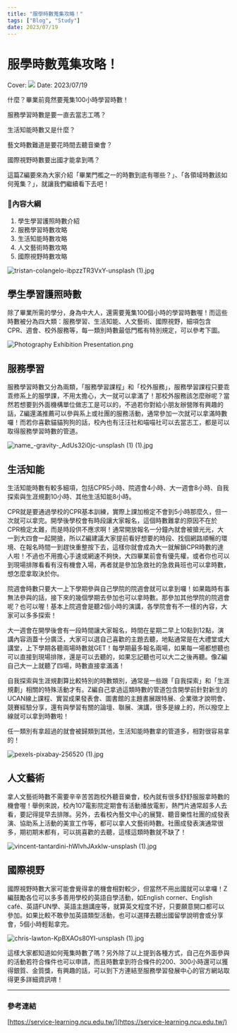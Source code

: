 ```yaml
---
title: "服學時數蒐集攻略！"
tags: ["Blog", "Study"]
date: 2023/07/19
---
```

# 服學時數蒐集攻略！

Cover: 
![](https://github.com/NCU-FRESH/2024-blog/blob/main/%E6%9C%8D%E5%AD%B8%E6%99%82%E6%95%B8%E8%92%90%E9%9B%86%E6%94%BB%E7%95%A5/tristan-colangelo-ibpzzTR3VxY-unsplash_(1)%201.jpg?raw=true)
Date: 2023/07/19

什麼？畢業前竟然要蒐集100小時學習時數！

服務學習時數是要一直去當志工嗎？

生活知能時數又是什麼？

藝文時數難道是要花時間去聽音樂會？

國際視野時數要出國才能拿到嗎？

這篇Z編要來為大家介紹「畢業門檻之一的時數到底有哪些？」、「各領域時數該如何蒐集？」，就讓我們繼續看下去吧！

### 🧮內容大綱

1. 學生學習護照時數介紹
2. 服務學習時數攻略
3. 生活知能時數攻略
4. 人文藝術時數攻略
5. 國際視野時數攻略

![tristan-colangelo-ibpzzTR3VxY-unsplash (1).jpg](https://github.com/NCU-FRESH/2024-blog/blob/main/%E6%9C%8D%E5%AD%B8%E6%99%82%E6%95%B8%E8%92%90%E9%9B%86%E6%94%BB%E7%95%A5/tristan-colangelo-ibpzzTR3VxY-unsplash_(1).jpg?raw=true)

## 學生學習護照時數

除了畢業所需的學分，身為中大人，還需要蒐集100個小時的學習時數喔！而這些時數被分為四大類：服務學習、生活知能、人文藝術、國際視野，細項包含CPR、週會、校外服務等，每一類別時數最低門檻有特別規定，可以參考下圖。

![Photography Exhibition Presentation.png](https://github.com/NCU-FRESH/2024-blog/blob/main/%E6%9C%8D%E5%AD%B8%E6%99%82%E6%95%B8%E8%92%90%E9%9B%86%E6%94%BB%E7%95%A5/Photography_Exhibition_Presentation.png?raw=true)

## 服務學習

服務學習時數又分為兩類，「服務學習課程」和「校外服務」，服務學習課程只要乖乖修系上的服學課，不用太擔心，大一就可以拿滿了！那校外服務該怎麼辦呢？當然若想要到外面機構單位做志工是可以的，不過若你對給小朋友辦營隊有興趣的話，Z編還滿推薦可以參與系上或社團的服務活動，通常參加一次就可以拿滿時數囉！而若你喜歡貓貓狗狗的話，校內也有汪汪社和喵喵社可以去當志工，都是可以取得服務學習時數的管道。

![name_-gravity-_AdUs32i0jc-unsplash (1) (1).jpg](https://github.com/NCU-FRESH/2024-blog/blob/main/%E6%9C%8D%E5%AD%B8%E6%99%82%E6%95%B8%E8%92%90%E9%9B%86%E6%94%BB%E7%95%A5/name_-gravity-_AdUs32i0jc-unsplash_(1)_(1).jpg?raw=true)

## 生活知能

生活知能時數有較多細項，包括CPR5小時、院週會4小時、大一週會8小時、自我探索與生涯規劃10小時、其他生活知能8小時。

CPR就是要通過學校的CPR基本訓練，實際上課加檢定不會到5小時那麼久，但一次就可以拿完。開學後學校會有時段讓大家報名，這個時數難拿的原因不在於CPR檢定太難，而是時段供不應求啊！通常開放報名一分鐘內就會被搶光光，大一到大四會一起開搶，所以Z編建議大家提前看好想要的時段、找個網路順暢的環境、在報名時間一到趕快重整按下去，這樣你就會成為大一就解鎖CPR時數的達人啦！不過也不用擔心手速或網速不夠快，大四畢業前會有優先權，或者你也可以到現場排隊看看有沒有機會入場，再者就是參加急救社的急救員班也可以拿時數，想怎麼拿取決於你。

院週會時數只要大一上下學期參與自己學院的院週會就可以拿到囉！如果臨時有事無法參與的話，接下來的幾個學期去參加也可以拿時數。那參加其他學院的院週會呢？也可以喔！基本上院週會是聽2個小時的演講，各學院會有不一樣的內容，大家可以多多探索！

大一週會在開學後會有一段時間讓大家報名，時間在星期二早上10點到12點，演講內容涵蓋十分廣泛，大家可以選自己喜歡的主題去聽，地點通常是在大禮堂或大講堂，上下學期各聽兩場時數就GET！每學期最多報名兩場，如果每一場都想聽也可以直接到現場排隊，還是可以去聽的，如果忘記聽也可以大二之後再聽。像Z編自己大一上就聽了四場，時數直接拿滿滿！

自我探索與生涯規劃算比較特別的時數類別，通常是一些跟「自我探索」和「生涯規劃」相關的特殊活動才有。Z編自己拿過這類時數的管道包含開學前針對新生的UCAN線上課程、實習成果發表會、圖書館的主題書展跟特展、企業徵才說明會、競賽經驗分享，還有與學習有關的論壇、聯展、演講，很多是線上的，所以撥空上線就可以拿到時數啦！

任一類別有拿超過的就會被歸類到其他，生活知能時數拿的管道多，相對很容易拿的！

![pexels-pixabay-256520 (1).jpg](https://github.com/NCU-FRESH/2024-blog/blob/main/%E6%9C%8D%E5%AD%B8%E6%99%82%E6%95%B8%E8%92%90%E9%9B%86%E6%94%BB%E7%95%A5/pexels-pixabay-256520_(1).jpg?raw=true)

## 人文藝術

拿人文藝術時數不需要辛辛苦苦跑校外聽音樂會，校內就有很多舒舒服服拿時數的機會喔！舉例來說，校內107電影院定期會有活動播放電影，熱門片通常超多人去看，要記得提早去排隊。另外，去看校內藝文中心的展覽、聽音樂性社團的成發表演、協助系上活動的美宣工作等，都可以拿人文藝術時數。社團成發表演通常很多，期初期末都有，可以挑喜歡的去聽，這樣這類時數就不缺了！

![vincent-tantardini-hWlvhJAxkIw-unsplash (1).jpg](https://github.com/NCU-FRESH/2024-blog/blob/main/%E6%9C%8D%E5%AD%B8%E6%99%82%E6%95%B8%E8%92%90%E9%9B%86%E6%94%BB%E7%95%A5/vincent-tantardini-hWlvhJAxkIw-unsplash_(1).jpg?raw=true)

## 國際視野

國際視野時數大家可能會覺得拿的機會相對較少，但當然不用出國就可以拿囉！Z編鼓勵各位可以多多善用學校的英語自學活動，如English corner、English café、英語FUN學、英語主題講座等，就算英文程度不好，只要願意開口都可以參加。如果比較不敢參加英語類型活動，也可以選擇去聽出國留學說明會或分享會，5個小時輕鬆拿完。

![chris-lawton-KpBXAOs80YI-unsplash (1).jpg](https://github.com/NCU-FRESH/2024-blog/blob/main/%E6%9C%8D%E5%AD%B8%E6%99%82%E6%95%B8%E8%92%90%E9%9B%86%E6%94%BB%E7%95%A5/chris-lawton-KpBXAOs80YI-unsplash_(1).jpg?raw=true)

這樣大家都知道如何蒐集時數了嗎？另外除了以上提到各種方式，自己在外面參與的活動若符合條件也可以申請，而且時數拿到符合條件的200、300小時還可以獲得銀質、金質獎，有興趣的話，可以到下方連結至服務學習發展中心的官方網站取得更多詳細資訊唷！

---

### 參考連結

[https://service-learning.ncu.edu.tw/](https://service-learning.ncu.edu.tw/)
